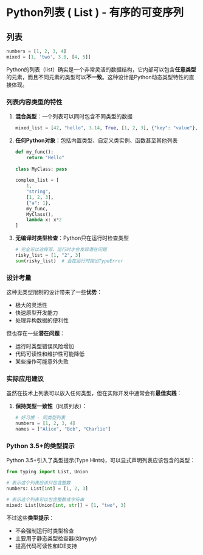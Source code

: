 # Python列表 ( List ) - 有序的可变序列

## 列表

   ```python
   numbers = [1, 2, 3, 4]
   mixed = [1, 'two', 3.0, [4, 5]]
   ```

Python的列表（list）确实是一个非常灵活的数据结构，它内部可以包含**任意类型**的元素，而且不同元素的类型可以**不一致**。这种设计是Python动态类型特性的直接体现。

### 列表内容类型的特性

1. **混合类型**：一个列表可以同时包含不同类型的数据

   ```python
   mixed_list = [42, "hello", 3.14, True, [1, 2, 3], {"key": "value"}, None]
   ```

2. **任何Python对象**：包括内置类型、自定义类实例、函数甚至其他列表

   ```python
   def my_func():
       return "Hello"
 
   class MyClass: pass
 
   complex_list = [
       1,
       "string",
       [1, 2, 3],
       {"a": 1},
       my_func,
       MyClass(),
       lambda x: x*2
   ]
   ```

3. **无编译时类型检查**：Python只在运行时检查类型

   ```python
   # 完全可以这样写，运行时才会发现潜在问题
   risky_list = [1, "2", 3]
   sum(risky_list)  # 会在运行时抛出TypeError
   ```

### 设计考量

这种无类型限制的设计带来了一些**优势**：

- 极大的灵活性
- 快速原型开发能力
- 处理异构数据的便利性

但也存在一些**潜在问题**：

- 运行时类型错误风险增加
- 代码可读性和维护性可能降低
- 某些操作可能意外失败

### 实际应用建议

虽然在技术上列表可以放入任何类型，但在实际开发中通常会有**最佳实践**：

1. **保持类型一致性**（同质列表）：

   ```python
   # 好习惯 - 同类型列表
   numbers = [1, 2, 3, 4]
   names = ["Alice", "Bob", "Charlie"]
   ```

### Python 3.5+的类型提示

Python 3.5+引入了类型提示(Type Hints)，可以显式声明列表应该包含的类型：

```python
from typing import List, Union

# 表示这个列表应该只包含整数
numbers: List[int] = [1, 2, 3]

# 表示这个列表可以包含整数或字符串
mixed: List[Union[int, str]] = [1, "two", 3]
```

不过这些**类型提示**：

- 不会强制运行时类型检查
- 主要用于静态类型检查器(如mypy)
- 提高代码可读性和IDE支持
